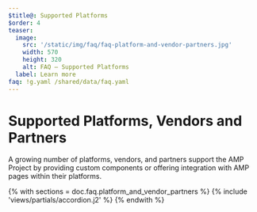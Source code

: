 ```yaml
---
$title@: Supported Platforms
$order: 4
teaser:
  image:
    src: '/static/img/faq/faq-platform-and-vendor-partners.jpg'
    width: 570
    height: 320
    alt: FAQ – Supported Platforms
  label: Learn more
faq: !g.yaml /shared/data/faq.yaml
---
```


# Supported Platforms, Vendors and Partners

A growing number of platforms, vendors, and partners support the AMP Project by providing custom components or offering integration with AMP pages within their platforms.

{% with sections = doc.faq.platform_and_vendor_partners %}
{% include 'views/partials/accordion.j2' %}
{% endwith %}
